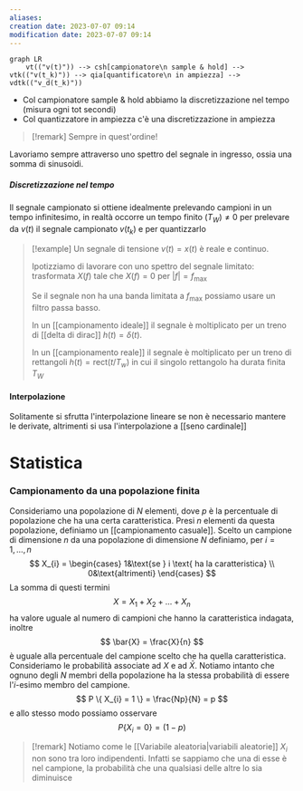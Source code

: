 ```yaml
---
aliases: 
creation date: 2023-07-07 09:14
modification date: 2023-07-07 09:14
---
```


```mermaid
graph LR
	vt(("v(t)")) --> csh[campionatore\n sample & hold] --> vtk(("v(t_k)")) --> qia[quantificatore\n in ampiezza] --> vdtk(("v_d(t_k)"))

```

- Col campionatore sample & hold abbiamo la discretizzazione nel tempo (misura ogni tot secondi)
- Col quantizzatore in ampiezza c'è una discretizzazione in ampiezza

>[!remark]
>Sempre in quest'ordine!

Lavoriamo sempre attraverso uno spettro del segnale in ingresso, ossia una somma di sinusoidi.

##### Discretizzazione nel tempo
Il segnale campionato si ottiene idealmente prelevando campioni in un tempo infinitesimo, in realtà occorre un tempo finito $(T_{W}) \neq 0$ per prelevare da $v(t)$ il segnale campionato $v(t_{k})$ e per quantizzarlo

>[!example]
>Un segnale di tensione $v(t) = x(t)$ è reale e continuo.
>
>Ipotizziamo di lavorare con uno spettro del segnale limitato: trasformata $X(f)$ tale che $X(f) = 0$ per $|f| = f_{\max}$
>
>Se il segnale non ha una banda limitata a $f_{\max}$ possiamo usare un filtro passa basso.
>
>In un [[campionamento ideale]] il segnale è moltiplicato per un treno di [[delta di dirac]] $h(t) = \delta(t)$. 
>
>In un [[campionamento reale]] il segnale è moltiplicato per un treno di rettangoli $h(t) = \text{rect}(t / T_{w})$ in cui il singolo rettangolo ha durata finita $T_{W}$

#### Interpolazione
Solitamente si sfrutta l'interpolazione lineare se non è necessario mantere le derivate, altrimenti si usa l'interpolazione a [[seno cardinale]]


# Statistica

### Campionamento da una popolazione finita
Consideriamo una popolazione di $N$ elementi, dove $p$ è la percentuale di popolazione che ha una certa caratteristica.
Presi $n$ elementi da questa popolazione, definiamo un [[campionamento casuale]].
Scelto un campione di dimensione $n$ da una popolazione di dimensione $N$ definiamo, per $i=1,\dots,n$
$$ X_{i} = \begin{cases}
1&\text{se } i \text{ ha la caratteristica} \\
0&\text{altrimenti}
\end{cases} $$
La somma di questi termini
$$X=X_{1} + X_{2} + \dots + X_{n}$$
ha valore uguale al numero di campioni che hanno la caratteristica indagata, inoltre
$$ \bar{X} = \frac{X}{n} $$
è uguale alla percentuale del campione scelto che ha quella caratteristica.
Consideriamo le probabilità associate ad $X$ e ad $\bar{X}$. Notiamo intanto che ognuno degli $N$ membri della popolazione ha la stessa probabilità di essere l'$i$-esimo membro del campione.
$$ P \{ X_{i} = 1 \} = \frac{Np}{N} = p $$
e allo stesso modo possiamo osservare
$$ P\{ X_{i} = 0 \} = (1-p) $$

>[!remark]
>Notiamo come le [[Variabile aleatoria|variabili aleatorie]] $X_{i}$ non sono tra loro indipendenti. Infatti se sappiamo che una di esse è nel campione, la probabilità che una qualsiasi delle altre lo sia diminuisce